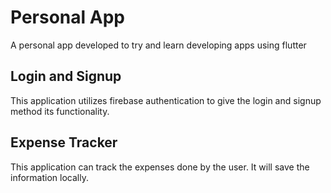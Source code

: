 # Personal App

A personal app developed to try and learn developing apps using flutter

## Login and Signup

This application utilizes firebase authentication to give the login and signup method its functionality.

## Expense Tracker

This application can track the expenses done by the user. It will save the information locally.
